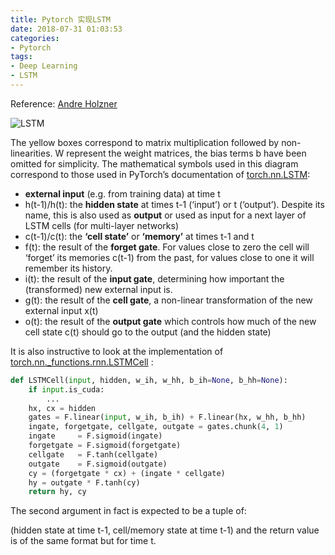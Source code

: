 ```yaml
---
title: Pytorch 实现LSTM
date: 2018-07-31 01:03:53
categories:
- Pytorch
tags:
- Deep Learning
- LSTM
---
```


Reference: [Andre Holzner](https://medium.com/@andre.holzner/lstm-cells-in-pytorch-fab924a78b1c)

![LSTM](http://p6a2eqn18.bkt.clouddn.com/8.png)

The yellow boxes correspond to matrix multiplication followed by non-linearities. W represent the weight matrices, the bias terms b have been omitted for simplicity. The mathematical symbols used in this diagram correspond to those used in PyTorch’s documentation of [torch.nn.LSTM](http://pytorch.org/docs/master/nn.html#torch.nn.LSTM):

-  **external input** (e.g. from training data) at time t
- h(t-1)/h(t): the **hidden state** at times t-1 (‘input’) or t (‘output’). Despite its name, this is also used as **output** or used as input for a next layer of LSTM cells (for multi-layer networks)
- c(t-1)/c(t): the **‘cell state’** or **‘memory’** at times t-1 and t
- f(t): the result of the **forget gate**. For values close to zero the cell will ‘forget’ its memories c(t-1) from the past, for values close to one it will remember its history.
- i(t): the result of the **input gate**, determining how important the (transformed) new external input is.
- g(t): the result of the **cell gate**, a non-linear transformation of the new external input x(t)
- o(t): the result of the **output gate** which controls how much of the new cell state c(t) should go to the output (and the hidden state)

It is also instructive to look at the implementation of [torch.nn._functions.rnn.LSTMCell](https://github.com/pytorch/pytorch/blob/c62490bf597ec93f308a8b0108522aa9b40701d9/torch/nn/_functions/rnn.py#L23) :

```python
def LSTMCell(input, hidden, w_ih, w_hh, b_ih=None, b_hh=None):
    if input.is_cuda:
        ...
    hx, cx = hidden
    gates = F.linear(input, w_ih, b_ih) + F.linear(hx, w_hh, b_hh)
    ingate, forgetgate, cellgate, outgate = gates.chunk(4, 1)
    ingate     = F.sigmoid(ingate)
    forgetgate = F.sigmoid(forgetgate)
    cellgate   = F.tanh(cellgate)
    outgate    = F.sigmoid(outgate)
    cy = (forgetgate * cx) + (ingate * cellgate)
    hy = outgate * F.tanh(cy)
    return hy, cy
```

The second argument in fact is expected to be a tuple of:

(hidden state at time t-1, cell/memory state at time t-1) and the return value is of the same format but for time t.